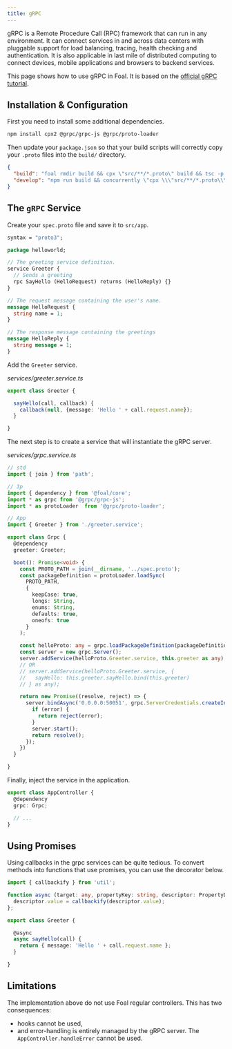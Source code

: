 ```yaml
---
title: gRPC
---
```


gRPC is a Remote Procedure Call (RPC) framework that can run in any environment. It can connect services in and across data centers with pluggable support for load balancing, tracing, health checking and authentication. It is also applicable in last mile of distributed computing to connect devices, mobile applications and browsers to backend services.

This page shows how to use gRPC in Foal. It is based on the [official gRPC tutorial](https://grpc.io/docs/languages/node/basics/).

## Installation & Configuration

First you need to install some additional dependencies.

```bash
npm install cpx2 @grpc/grpc-js @grpc/proto-loader
```

Then update your `package.json` so that your build scripts will correctly copy your `.proto` files into the `build/` directory.

```json
{
  "build": "foal rmdir build && cpx \"src/**/*.proto\" build && tsc -p tsconfig.app.json",
  "develop": "npm run build && concurrently \"cpx \\\"src/**/*.proto\\\" build -w\" \"tsc -p tsconfig.app.json -w\" \"supervisor -w ./build -e js,.proto --no-restart-on error ./build/index.js\"",
}
```

## The `gRPC` Service

Create your `spec.proto` file and save it to `src/app`.

```proto
syntax = "proto3";

package helloworld;

// The greeting service definition.
service Greeter {
  // Sends a greeting
  rpc SayHello (HelloRequest) returns (HelloReply) {}
}

// The request message containing the user's name.
message HelloRequest {
  string name = 1;
}

// The response message containing the greetings
message HelloReply {
  string message = 1;
}
```

Add the `Greeter` service.

*services/greeter.service.ts*
```typescript
export class Greeter {

  sayHello(call, callback) {
    callback(null, {message: 'Hello ' + call.request.name});
  }

}

```

The next step is to create a service that will instantiate the gRPC server.

*services/grpc.service.ts*
```typescript
// std
import { join } from 'path';

// 3p
import { dependency } from '@foal/core';
import * as grpc from '@grpc/grpc-js';
import * as protoLoader  from '@grpc/proto-loader';

// App
import { Greeter } from './greeter.service';

export class Grpc {
  @dependency
  greeter: Greeter;

  boot(): Promise<void> {
    const PROTO_PATH = join(__dirname, '../spec.proto');
    const packageDefinition = protoLoader.loadSync(
      PROTO_PATH,
      {
        keepCase: true,
        longs: String,
        enums: String,
        defaults: true,
        oneofs: true
      }
    );

    const helloProto: any = grpc.loadPackageDefinition(packageDefinition).helloworld;
    const server = new grpc.Server();
    server.addService(helloProto.Greeter.service, this.greeter as any);
    // OR
    // server.addService(helloProto.Greeter.service, {
    //   sayHello: this.greeter.sayHello.bind(this.greeter)
    // } as any);

    return new Promise((resolve, reject) => {
      server.bindAsync('0.0.0.0:50051', grpc.ServerCredentials.createInsecure(), error => {
        if (error) {
          return reject(error);
        }
        server.start();
        return resolve();
      });
    })
  }

}

```

Finally, inject the service in the application.

```typescript
export class AppController {
  @dependency
  grpc: Grpc;

  // ...
}

```

## Using Promises

Using callbacks in the grpc services can be quite tedious. To convert methods into functions that use promises, you can use the decorator below.

```typescript
import { callbackify } from 'util';

function async (target: any, propertyKey: string, descriptor: PropertyDescriptor) {
  descriptor.value = callbackify(descriptor.value);
};

export class Greeter {

  @async
  async sayHello(call) {
    return { message: 'Hello ' + call.request.name };
  }

}

```

## Limitations

The implementation above do not use Foal regular controllers. This has two consequences:
- hooks cannot be used,
- and error-handling is entirely managed by the gRPC server. The `AppController.handleError` cannot be used.
